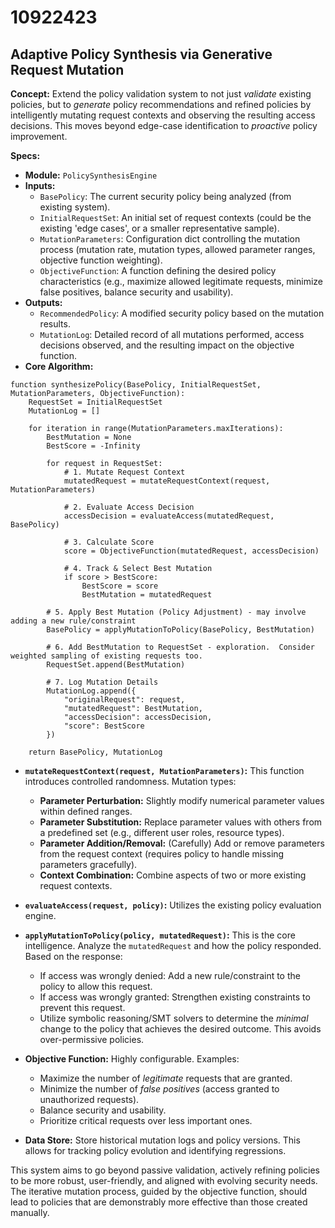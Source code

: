 # 10922423

## Adaptive Policy Synthesis via Generative Request Mutation

**Concept:** Extend the policy validation system to not just *validate* existing policies, but to *generate* policy recommendations and refined policies by intelligently mutating request contexts and observing the resulting access decisions. This moves beyond edge-case identification to *proactive* policy improvement.

**Specs:**

*   **Module:** `PolicySynthesisEngine`
*   **Inputs:**
    *   `BasePolicy`: The current security policy being analyzed (from existing system).
    *   `InitialRequestSet`: An initial set of request contexts (could be the existing 'edge cases', or a smaller representative sample).
    *   `MutationParameters`: Configuration dict controlling the mutation process (mutation rate, mutation types, allowed parameter ranges, objective function weighting).
    *   `ObjectiveFunction`: A function defining the desired policy characteristics (e.g., maximize allowed legitimate requests, minimize false positives, balance security and usability).
*   **Outputs:**
    *   `RecommendedPolicy`: A modified security policy based on the mutation results.
    *   `MutationLog`: Detailed record of all mutations performed, access decisions observed, and the resulting impact on the objective function.
*   **Core Algorithm:**

```pseudocode
function synthesizePolicy(BasePolicy, InitialRequestSet, MutationParameters, ObjectiveFunction):
    RequestSet = InitialRequestSet
    MutationLog = []

    for iteration in range(MutationParameters.maxIterations):
        BestMutation = None
        BestScore = -Infinity

        for request in RequestSet:
            # 1. Mutate Request Context
            mutatedRequest = mutateRequestContext(request, MutationParameters)

            # 2. Evaluate Access Decision
            accessDecision = evaluateAccess(mutatedRequest, BasePolicy)

            # 3. Calculate Score
            score = ObjectiveFunction(mutatedRequest, accessDecision)

            # 4. Track & Select Best Mutation
            if score > BestScore:
                BestScore = score
                BestMutation = mutatedRequest

        # 5. Apply Best Mutation (Policy Adjustment) - may involve adding a new rule/constraint
        BasePolicy = applyMutationToPolicy(BasePolicy, BestMutation)

        # 6. Add BestMutation to RequestSet - exploration.  Consider weighted sampling of existing requests too.
        RequestSet.append(BestMutation)

        # 7. Log Mutation Details
        MutationLog.append({
            "originalRequest": request,
            "mutatedRequest": BestMutation,
            "accessDecision": accessDecision,
            "score": BestScore
        })

    return BasePolicy, MutationLog
```

*   **`mutateRequestContext(request, MutationParameters)`:** This function introduces controlled randomness. Mutation types:
    *   **Parameter Perturbation:**  Slightly modify numerical parameter values within defined ranges.
    *   **Parameter Substitution:** Replace parameter values with others from a predefined set (e.g., different user roles, resource types).
    *   **Parameter Addition/Removal:** (Carefully) Add or remove parameters from the request context (requires policy to handle missing parameters gracefully).
    *   **Context Combination:** Combine aspects of two or more existing request contexts.

*   **`evaluateAccess(request, policy)`:**  Utilizes the existing policy evaluation engine.

*   **`applyMutationToPolicy(policy, mutatedRequest)`:**  This is the core intelligence. Analyze the `mutatedRequest` and how the policy responded.  Based on the response:
    *   If access was wrongly denied: Add a new rule/constraint to the policy to allow this request.
    *   If access was wrongly granted:  Strengthen existing constraints to prevent this request.
    *   Utilize symbolic reasoning/SMT solvers to determine the *minimal* change to the policy that achieves the desired outcome. This avoids over-permissive policies.

*   **Objective Function:**  Highly configurable. Examples:
    *   Maximize the number of *legitimate* requests that are granted.
    *   Minimize the number of *false positives* (access granted to unauthorized requests).
    *   Balance security and usability.
    *   Prioritize critical requests over less important ones.

*   **Data Store:** Store historical mutation logs and policy versions. This allows for tracking policy evolution and identifying regressions.



This system aims to go beyond passive validation, actively refining policies to be more robust, user-friendly, and aligned with evolving security needs.  The iterative mutation process, guided by the objective function, should lead to policies that are demonstrably more effective than those created manually.